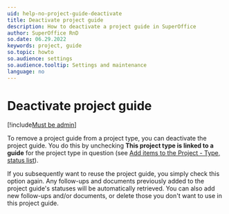 ```yaml
---
uid: help-no-project-guide-deactivate
title: Deactivate project guide
description: How to deactivate a project guide in SuperOffice
author: SuperOffice RnD
so.date: 06.29.2022
keywords: project, guide
so.topic: howto
so.audience: settings
so.audience.tooltip: Settings and maintenance
language: no
---
```


# Deactivate project guide

[!include[Must be admin](../../../learn/includes/req-admin.md)]

To remove a project guide from a project type, you can deactivate the project guide. You do this by unchecking **This project type is linked to a guide** for the project type in question (see [Add items to the Project - Type, status list][1]).

If you subsequently want to reuse the project guide, you simply check this option again. Any follow-ups and documents previously added to the project guide's statuses will be automatically retrieved. You can also add new follow-ups and/or documents, or delete those you don't want to use in this project guide.

<!-- Referenced links -->
[1]: ../../../admin/lists/learn/project-type.md

<!-- Referenced images -->

